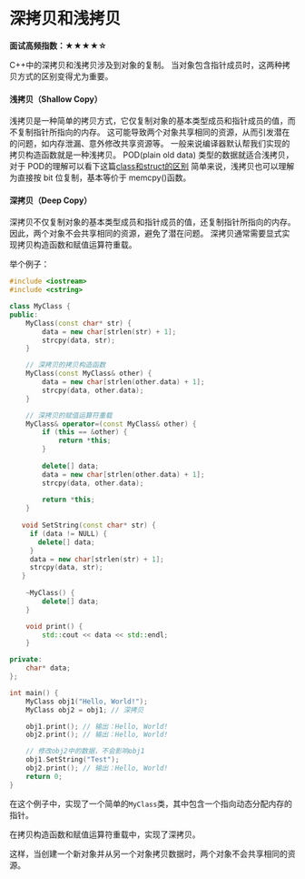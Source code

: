 # 深拷贝和浅拷贝

**面试高频指数：★★★★☆**

C++中的深拷贝和浅拷贝涉及到对象的复制。
当对象包含指针成员时，这两种拷贝方式的区别变得尤为重要。
#### 浅拷贝（Shallow Copy）
浅拷贝是一种简单的拷贝方式，它仅复制对象的基本类型成员和指针成员的值，而不复制指针所指向的内存。
这可能导致两个对象共享相同的资源，从而引发潜在的问题，如内存泄漏、意外修改共享资源等。
一般来说编译器默认帮我们实现的拷贝构造函数就是一种浅拷贝。
POD(plain old data) 类型的数据就适合浅拷贝，对于 POD的理解可以看下这篇[class和struct的区别](https://www.yuque.com/csguide/cf15wf/pltsql0qhyffzrbv)
简单来说，浅拷贝也可以理解为直接按 bit 位复制，基本等价于 memcpy()函数。
#### 深拷贝（Deep Copy）
深拷贝不仅复制对象的基本类型成员和指针成员的值，还复制指针所指向的内存。
因此，两个对象不会共享相同的资源，避免了潜在问题。
深拷贝通常需要显式实现拷贝构造函数和赋值运算符重载。

举个例子：

```cpp
#include <iostream>
#include <cstring>

class MyClass {
public:
    MyClass(const char* str) {
        data = new char[strlen(str) + 1];
        strcpy(data, str);
    }

    // 深拷贝的拷贝构造函数
    MyClass(const MyClass& other) {
        data = new char[strlen(other.data) + 1];
        strcpy(data, other.data);
    }

    // 深拷贝的赋值运算符重载
    MyClass& operator=(const MyClass& other) {
        if (this == &other) {
            return *this;
        }
        
        delete[] data;
        data = new char[strlen(other.data) + 1];
        strcpy(data, other.data);
        
        return *this;
    }
    
   void SetString(const char* str) {
     if (data != NULL) {
       delete[] data;
     }
     data = new char[strlen(str) + 1];
     strcpy(data, str);
   }
   
    ~MyClass() {
        delete[] data;
    }

    void print() {
        std::cout << data << std::endl;
    }

private:
    char* data;
};

int main() {
    MyClass obj1("Hello, World!");
    MyClass obj2 = obj1; // 深拷贝

    obj1.print(); // 输出：Hello, World!
    obj2.print(); // 输出：Hello, World!

    // 修改obj2中的数据，不会影响obj1
    obj1.SetString("Test");
    obj2.print(); // 输出：Hello, World!
    return 0;
}
```

在这个例子中，实现了一个简单的`MyClass`类，其中包含一个指向动态分配内存的指针。

在拷贝构造函数和赋值运算符重载中，实现了深拷贝。

这样，当创建一个新对象并从另一个对象拷贝数据时，两个对象不会共享相同的资源。

